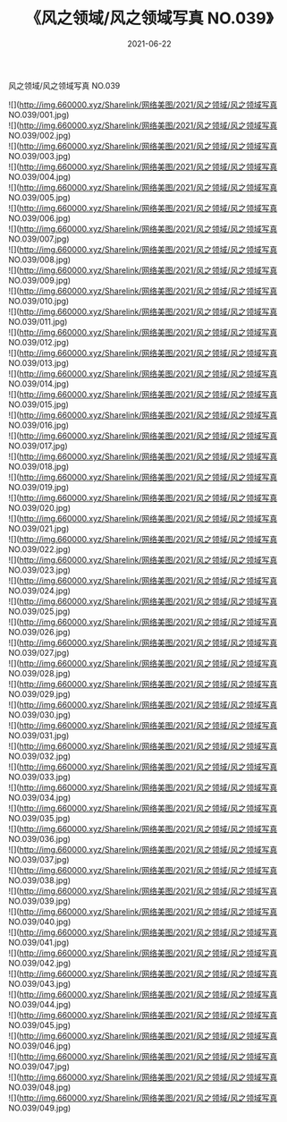 ﻿---
layout: post
title:  《风之领域/风之领域写真 NO.039》
date:   2021-06-22
img: http://img.660000.xyz/Sharelink/网络美图/2021/风之领域/风之领域写真 NO.039/000.jpg
categories: [美女, 清纯, 唯美]
---

风之领域/风之领域写真 NO.039

 ![](http://img.660000.xyz/Sharelink/网络美图/2021/风之领域/风之领域写真 NO.039/001.jpg) <br>![](http://img.660000.xyz/Sharelink/网络美图/2021/风之领域/风之领域写真 NO.039/002.jpg) <br>![](http://img.660000.xyz/Sharelink/网络美图/2021/风之领域/风之领域写真 NO.039/003.jpg) <br>![](http://img.660000.xyz/Sharelink/网络美图/2021/风之领域/风之领域写真 NO.039/004.jpg) <br>![](http://img.660000.xyz/Sharelink/网络美图/2021/风之领域/风之领域写真 NO.039/005.jpg) <br>![](http://img.660000.xyz/Sharelink/网络美图/2021/风之领域/风之领域写真 NO.039/006.jpg) <br>![](http://img.660000.xyz/Sharelink/网络美图/2021/风之领域/风之领域写真 NO.039/007.jpg) <br>![](http://img.660000.xyz/Sharelink/网络美图/2021/风之领域/风之领域写真 NO.039/008.jpg) <br>![](http://img.660000.xyz/Sharelink/网络美图/2021/风之领域/风之领域写真 NO.039/009.jpg) <br>![](http://img.660000.xyz/Sharelink/网络美图/2021/风之领域/风之领域写真 NO.039/010.jpg) <br>![](http://img.660000.xyz/Sharelink/网络美图/2021/风之领域/风之领域写真 NO.039/011.jpg) <br>![](http://img.660000.xyz/Sharelink/网络美图/2021/风之领域/风之领域写真 NO.039/012.jpg) <br>![](http://img.660000.xyz/Sharelink/网络美图/2021/风之领域/风之领域写真 NO.039/013.jpg) <br>![](http://img.660000.xyz/Sharelink/网络美图/2021/风之领域/风之领域写真 NO.039/014.jpg) <br>![](http://img.660000.xyz/Sharelink/网络美图/2021/风之领域/风之领域写真 NO.039/015.jpg) <br>![](http://img.660000.xyz/Sharelink/网络美图/2021/风之领域/风之领域写真 NO.039/016.jpg) <br>![](http://img.660000.xyz/Sharelink/网络美图/2021/风之领域/风之领域写真 NO.039/017.jpg) <br>![](http://img.660000.xyz/Sharelink/网络美图/2021/风之领域/风之领域写真 NO.039/018.jpg) <br>![](http://img.660000.xyz/Sharelink/网络美图/2021/风之领域/风之领域写真 NO.039/019.jpg) <br>![](http://img.660000.xyz/Sharelink/网络美图/2021/风之领域/风之领域写真 NO.039/020.jpg) <br>![](http://img.660000.xyz/Sharelink/网络美图/2021/风之领域/风之领域写真 NO.039/021.jpg) <br>![](http://img.660000.xyz/Sharelink/网络美图/2021/风之领域/风之领域写真 NO.039/022.jpg) <br>![](http://img.660000.xyz/Sharelink/网络美图/2021/风之领域/风之领域写真 NO.039/023.jpg) <br>![](http://img.660000.xyz/Sharelink/网络美图/2021/风之领域/风之领域写真 NO.039/024.jpg) <br>![](http://img.660000.xyz/Sharelink/网络美图/2021/风之领域/风之领域写真 NO.039/025.jpg) <br>![](http://img.660000.xyz/Sharelink/网络美图/2021/风之领域/风之领域写真 NO.039/026.jpg) <br>![](http://img.660000.xyz/Sharelink/网络美图/2021/风之领域/风之领域写真 NO.039/027.jpg) <br>![](http://img.660000.xyz/Sharelink/网络美图/2021/风之领域/风之领域写真 NO.039/028.jpg) <br>![](http://img.660000.xyz/Sharelink/网络美图/2021/风之领域/风之领域写真 NO.039/029.jpg) <br>![](http://img.660000.xyz/Sharelink/网络美图/2021/风之领域/风之领域写真 NO.039/030.jpg) <br>![](http://img.660000.xyz/Sharelink/网络美图/2021/风之领域/风之领域写真 NO.039/031.jpg) <br>![](http://img.660000.xyz/Sharelink/网络美图/2021/风之领域/风之领域写真 NO.039/032.jpg) <br>![](http://img.660000.xyz/Sharelink/网络美图/2021/风之领域/风之领域写真 NO.039/033.jpg) <br>![](http://img.660000.xyz/Sharelink/网络美图/2021/风之领域/风之领域写真 NO.039/034.jpg) <br>![](http://img.660000.xyz/Sharelink/网络美图/2021/风之领域/风之领域写真 NO.039/035.jpg) <br>![](http://img.660000.xyz/Sharelink/网络美图/2021/风之领域/风之领域写真 NO.039/036.jpg) <br>![](http://img.660000.xyz/Sharelink/网络美图/2021/风之领域/风之领域写真 NO.039/037.jpg) <br>![](http://img.660000.xyz/Sharelink/网络美图/2021/风之领域/风之领域写真 NO.039/038.jpg) <br>![](http://img.660000.xyz/Sharelink/网络美图/2021/风之领域/风之领域写真 NO.039/039.jpg) <br>![](http://img.660000.xyz/Sharelink/网络美图/2021/风之领域/风之领域写真 NO.039/040.jpg) <br>![](http://img.660000.xyz/Sharelink/网络美图/2021/风之领域/风之领域写真 NO.039/041.jpg) <br>![](http://img.660000.xyz/Sharelink/网络美图/2021/风之领域/风之领域写真 NO.039/042.jpg) <br>![](http://img.660000.xyz/Sharelink/网络美图/2021/风之领域/风之领域写真 NO.039/043.jpg) <br>![](http://img.660000.xyz/Sharelink/网络美图/2021/风之领域/风之领域写真 NO.039/044.jpg) <br>![](http://img.660000.xyz/Sharelink/网络美图/2021/风之领域/风之领域写真 NO.039/045.jpg) <br>![](http://img.660000.xyz/Sharelink/网络美图/2021/风之领域/风之领域写真 NO.039/046.jpg) <br>![](http://img.660000.xyz/Sharelink/网络美图/2021/风之领域/风之领域写真 NO.039/047.jpg) <br>![](http://img.660000.xyz/Sharelink/网络美图/2021/风之领域/风之领域写真 NO.039/048.jpg) <br>![](http://img.660000.xyz/Sharelink/网络美图/2021/风之领域/风之领域写真 NO.039/049.jpg) <br>